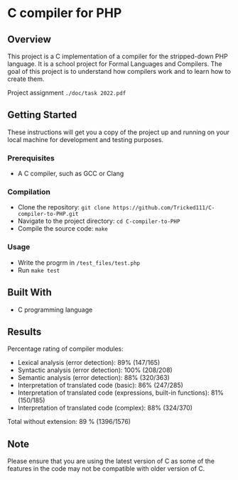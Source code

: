
# C compiler for PHP




## Overview

This project is a C implementation of a compiler for the stripped-down PHP language. It is a school project for Formal Languages and Compilers. The goal of this project is to understand how compilers work and to learn how to create them.

Project assignment `./doc/task 2022.pdf`


## Getting Started

These instructions will get you a copy of the project up and running on your local machine for development and testing purposes.


### Prerequisites

* A C compiler, such as GCC or Clang

### Compilation

* Clone the repository: `git clone https://github.com/Tricked111/C-compiler-to-PHP.git`
* Navigate to the project directory: `cd C-compiler-to-PHP`
* Compile the source code: `make`

### Usage
* Write the progrm in `/test_files/test.php`
* Run `make test`

## Built With
* C programming language

## Results

Percentage rating of compiler modules: 
* Lexical analysis (error detection): 89% (147/165)
* Syntactic analysis (error detection): 100% (208/208)
* Semantic analysis (error detection): 88% (320/363)
* Interpretation of translated code (basic): 86% (247/285)
* Interpretation of translated code (expressions, built-in functions): 81% (150/185)
* Interpretation of translated code (complex): 88% (324/370)

Total without extension: 89 % (1396/1576)

## Note
Please ensure that you are using the latest version of C as some of the features in the code may not be compatible with older version of C.
